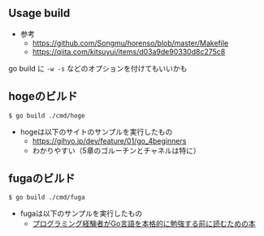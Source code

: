 ## Usage build

- 参考
    - https://github.com/Songmu/horenso/blob/master/Makefile
    - https://qiita.com/kitsuyui/items/d03a9de90330d8c275c8

go build に `-w -s` などのオプションを付けてもいいかも


## hogeのビルド

```
$ go build ./cmd/hoge
```

- hogeは以下のサイトのサンプルを実行したもの
    - https://gihyo.jp/dev/feature/01/go_4beginners
    - わかりやすい（5章のゴルーチンとチャネルは特に）

## fugaのビルド

```
$ go build ./cmd/fuga
```

- fugaは以下のサンプルを実行したもの
    - [プログラミング経験者がGo言語を本格的に勉強する前に読むための本](https://www.amazon.co.jp/dp/B06XJ86BFZ)

